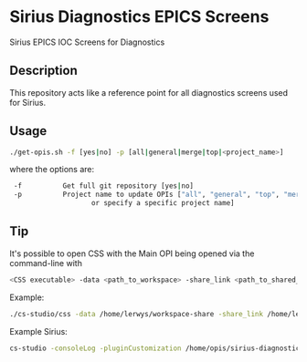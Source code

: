 # Sirius Diagnostics EPICS Screens

Sirius EPICS IOC Screens for Diagnostics

## Description

This repository acts like a reference point for all
diagnostics screens used for Sirius.

## Usage

```bash
./get-opis.sh -f [yes|no] -p [all|general|merge|top|<project_name>]
```

where the options are:

```bash
 -f          Get full git repository [yes|no]
 -p          Project name to update OPIs ["all", "general", "top", "merge"`
                    or specify a specific project name]
```

## Tip

It's possible to open CSS with the Main OPI being opened via the command-line with

```bash
<CSS executable> -data <path_to_workspace> -share_link <path_to_shared_directory>=/<directory_in_workspace> --launcher.openFile "/<directory_in_workspace>/<OPI>.opi"
```

Example:

```bash
./cs-studio/css -data /home/lerwys/workspace-share -share_link /home/lerwys/Repos/sirius-diagnostics-epics-screens/build/op/opi=/displays --launcher.openFile "/displays/sirius_main_all.opi"
```

Example Sirius:

```bash
cs-studio -consoleLog -pluginCustomization /home/opis/sirius-diagnostics-epics-screens/cfg/combined_settings.ini -workspace_prompt /home/css-workspaces/diagnostics-work -share_link /home/opis/sirius-diagnostics-epics-screens=/displays -workbench_xmi /home/opis/sirius-diagnostics-epics-screens/cfg/diagnostics_workbench.xmi --launcher.appendVmargs -vmargs -Dorg.eclipse.swt.internal.gtk.cairoGraphics=false -Dorg.eclipse.swt.internal.gtk.useCairo=false -Dorg.eclipse.swt.browser.DefaultType=mozilla --launcher.openFile "/displays/sirius_main_all.opi"
```
